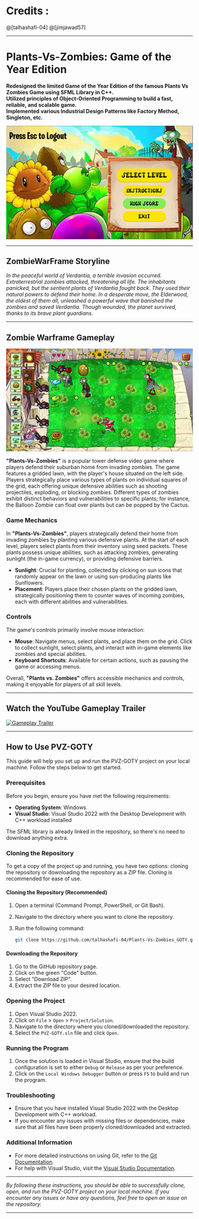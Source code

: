 # Credits :
@[talhashafi-04]
@[jimjawad57]

---

# **Plants-Vs-Zombies: Game of the Year Edition**

**Redesigned the limited Game of the Year Edition of the famous Plants Vs Zombies Game using SFML Library in C++.**  
**Utilized principles of Object-Oriented Programming to build a fast, reliable, and scalable game.**  
**Implemented various Industrial Design Patterns like Factory Method, Singleton, etc.**


![Screenshot of the game](https://github.com/talhashafi-04/Plants-Vs-Zombies_GOTY/blob/67169ae7f5d70d76dfb8716446bfe4fba90a9656/ScreenShots/pvz%204.png)

---

## **ZombieWarFrame Storyline**

_In the peaceful world of Verdantia, a terrible invasion occurred. Extraterrestrial zombies attacked, threatening all life. The inhabitants panicked, but the sentient plants of Verdantia fought back. They used their natural powers to defend their home. In a desperate move, the Elderwood, the oldest of them all, unleashed a powerful wave that banished the zombies and saved Verdantia. Though wounded, the planet survived, thanks to its brave plant guardians._

---

## **Zombie Warframe Gameplay**

![Screenshot of the game](https://github.com/talhashafi-04/Plants-Vs-Zombies_GOTY/blob/875779dff3689037019c551b1db690503cbb1d3f/ScreenShots/pvz%208.png)

**"Plants-Vs-Zombies"** is a popular tower defense video game where players defend their suburban home from invading zombies. The game features a gridded lawn, with the player's house situated on the left side. Players strategically place various types of plants on individual squares of the grid, each offering unique defensive abilities such as shooting projectiles, exploding, or blocking zombies. Different types of zombies exhibit distinct behaviors and vulnerabilities to specific plants; for instance, the Balloon Zombie can float over plants but can be popped by the Cactus.

### **Game Mechanics**

In **"Plants-Vs-Zombies"**, players strategically defend their home from invading zombies by planting various defensive plants. At the start of each level, players select plants from their inventory using seed packets. These plants possess unique abilities, such as attacking zombies, generating sunlight (the in-game currency), or providing defensive barriers. 

- **Sunlight**: Crucial for planting, collected by clicking on sun icons that randomly appear on the lawn or using sun-producing plants like Sunflowers.
- **Placement**: Players place their chosen plants on the gridded lawn, strategically positioning them to counter waves of incoming zombies, each with different abilities and vulnerabilities.

### **Controls**

The game's controls primarily involve mouse interaction:
- **Mouse**: Navigate menus, select plants, and place them on the grid. Click to collect sunlight, select plants, and interact with in-game elements like zombies and special abilities.
- **Keyboard Shortcuts**: Available for certain actions, such as pausing the game or accessing menus.

Overall, **"Plants vs. Zombies"** offers accessible mechanics and controls, making it enjoyable for players of all skill levels.

---

## **Watch the YouTube Gameplay Trailer**

[![Gameplay Trailer](https://img.youtube.com/vi/y0q5dQo1IGY/0.jpg)](https://www.youtube.com/watch?v=y0q5dQo1IGY)

---

## **How to Use PVZ-GOTY**

This guide will help you set up and run the PVZ-GOTY project on your local machine. Follow the steps below to get started.

### **Prerequisites**

Before you begin, ensure you have met the following requirements:

- **Operating System**: Windows
- **Visual Studio**: Visual Studio 2022 with the Desktop Development with C++ workload installed

The SFML library is already linked in the repository, so there's no need to download anything extra.

### **Cloning the Repository**

To get a copy of the project up and running, you have two options: cloning the repository or downloading the repository as a ZIP file. Cloning is recommended for ease of use.

#### **Cloning the Repository (Recommended)**

1. Open a terminal (Command Prompt, PowerShell, or Git Bash).
2. Navigate to the directory where you want to clone the repository.
3. Run the following command:

   ```bash
   git clone https://github.com/talhashafi-04/Plants-Vs-Zombies_GOTY.git
   ```

#### **Downloading the Repository**

1. Go to the GitHub repository page.
2. Click on the green "Code" button.
3. Select "Download ZIP".
4. Extract the ZIP file to your desired location.

### **Opening the Project**

1. Open Visual Studio 2022.
2. Click on `File` > `Open` > `Project/Solution`.
3. Navigate to the directory where you cloned/downloaded the repository.
4. Select the `PVZ-GOTY.sln` file and click `Open`.

### **Running the Program**

1. Once the solution is loaded in Visual Studio, ensure that the build configuration is set to either `Debug` or `Release` as per your preference.
2. Click on the `Local Windows Debugger` button or press `F5` to build and run the program.

### **Troubleshooting**

- Ensure that you have installed Visual Studio 2022 with the Desktop Development with C++ workload.
- If you encounter any issues with missing files or dependencies, make sure that all files have been properly cloned/downloaded and extracted.

### **Additional Information**

- For more detailed instructions on using Git, refer to the [Git Documentation](https://git-scm.com/doc).
- For help with Visual Studio, visit the [Visual Studio Documentation](https://docs.microsoft.com/en-us/visualstudio/).

---

_By following these instructions, you should be able to successfully clone, open, and run the PVZ-GOTY project on your local machine. If you encounter any issues or have any questions, feel free to open an issue on the repository._

---

